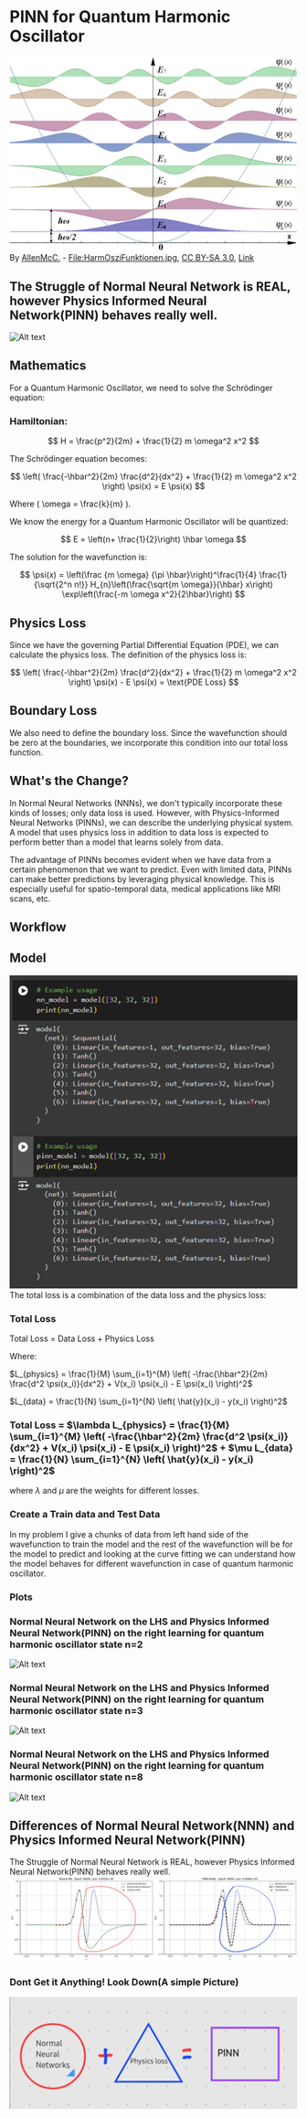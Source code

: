 # PINN for Quantum Harmonic Oscillator
![Alt text](wikiqmho.png)
By <a href="//commons.wikimedia.org/wiki/User:AllenMcC." title="User:AllenMcC.">AllenMcC.</a> - <a href="//commons.wikimedia.org/w/index.php?title=File:HarmOsziFunktionen.jpg&amp;action=edit&amp;redlink=1" class="new" title="File:HarmOsziFunktionen.jpg (page does not exist)">File:HarmOsziFunktionen.jpg</a>, <a href="https://creativecommons.org/licenses/by-sa/3.0" title="Creative Commons Attribution-Share Alike 3.0">CC BY-SA 3.0</a>, <a href="https://commons.wikimedia.org/w/index.php?curid=11623546">Link</a>
## The Struggle of Normal Neural Network is REAL, however Physics Informed Neural Network(PINN) behaves really well.
![Alt text](n3state.gif)
## Mathematics

For a Quantum Harmonic Oscillator, we need to solve the Schrödinger equation:

### Hamiltonian:
$$ H = \frac{p^2}{2m} + \frac{1}{2} m \omega^2 x^2 $$

The Schrödinger equation becomes:

$$ \left( \frac{-\hbar^2}{2m} \frac{d^2}{dx^2} + \frac{1}{2} m \omega^2 x^2 \right) \psi(x) = E \psi(x) $$

Where \( \omega = \frac{k}{m} \).

We know the energy for a Quantum Harmonic Oscillator will be quantized:

$$ E = \left(n+ \frac{1}{2}\right) \hbar \omega $$

The solution for the wavefunction is:

$$ \psi(x) = \left(\frac {m \omega} {\pi \hbar}\right)^\frac{1}{4} \frac{1}{\sqrt{2^n n!}} H_{n}\left(\frac{\sqrt{m \omega}}{\hbar} x\right) \exp\left(\frac{-m \omega x^2}{2\hbar}\right) $$

## Physics Loss

Since we have the governing Partial Differential Equation (PDE), we can calculate the physics loss. The definition of the physics loss is:

$$ \left( \frac{-\hbar^2}{2m} \frac{d^2}{dx^2} + \frac{1}{2} m \omega^2 x^2 \right) \psi(x) - E \psi(x) = \text{PDE Loss} $$

## Boundary Loss

We also need to define the boundary loss. Since the wavefunction should be zero at the boundaries, we incorporate this condition into our total loss function.

## What's the Change?

In Normal Neural Networks (NNNs), we don't typically incorporate these kinds of losses; only data loss is used. However, with Physics-Informed Neural Networks (PINNs), we can describe the underlying physical system. A model that uses physics loss in addition to data loss is expected to perform better than a model that learns solely from data.

The advantage of PINNs becomes evident when we have data from a certain phenomenon that we want to predict. Even with limited data, PINNs can make better predictions by leveraging physical knowledge. This is especially useful for spatio-temporal data, medical applications like MRI scans, etc.

## Workflow
## Model
![Alt text](model_architecture.png)
The total loss is a combination of the data loss and the physics loss:

### Total Loss

Total Loss = Data Loss + Physics Loss

Where:

$L_{physics} = \frac{1}{M} \sum_{i=1}^{M} \left( -\frac{\hbar^2}{2m} \frac{d^2 \psi(x_i)}{dx^2} + V(x_i) \psi(x_i) - E \psi(x_i) \right)^2$

$L_{data} = \frac{1}{N} \sum_{i=1}^{N} \left( \hat{y}(x_i) - y(x_i) \right)^2$

### Total Loss = $\lambda L_{physics} = \frac{1}{M} \sum_{i=1}^{M} \left( -\frac{\hbar^2}{2m} \frac{d^2 \psi(x_i)}{dx^2} + V(x_i) \psi(x_i) - E \psi(x_i) \right)^2$ + $\mu L_{data} = \frac{1}{N} \sum_{i=1}^{N} \left( \hat{y}(x_i) - y(x_i) \right)^2$

where $\lambda$ and $\mu$ are the weights for different losses.

### Create a Train data and Test Data
In my problem I give a chunks of data from left hand side of the wavefunction to train the model and the rest of the wavefunction will be for the model to predict and looking at the curve fitting we can understand how the model behaves for different wavefunction in case of quantum harmonic oscillator.


### Plots
### Normal Neural Network on the LHS and Physics Informed Neural Network(PINN) on the right learning for quantum harmonic oscillator state n=2
![Alt text](n2state.gif)

### Normal Neural Network on the LHS and Physics Informed Neural Network(PINN) on the right learning for quantum harmonic oscillator state n=3
![Alt text](n3state.gif)

### Normal Neural Network on the LHS and Physics Informed Neural Network(PINN) on the right learning for quantum harmonic oscillator state n=8
![Alt text](n8state.gif)


## Differences of Normal Neural Network(NNN) and Physics Informed Neural Network(PINN)
The Struggle of Normal Neural Network is REAL, however Physics Informed Neural Network(PINN) behaves really well.
![Alt text](struggle_nn.jpg)

### Dont Get it Anything! Look Down(A simple Picture)
![Alt text](ex.jpg)


